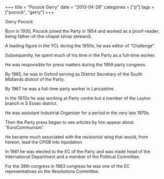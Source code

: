 +++
title = "Pocock Gerry"
date = "2013-04-28"
categories = ["p"]
tags = ["pocock", "gerry"]
+++

Gerry Pocock

Born in 1930, Pocock joined the Party in 1954 and worked as a proof-reader, being father-of-the-chapel (shop steward).

A leading figure in the YCL during the 1950s, he was editor of “Challenge”.

Subsequently, he spent much of his time in the Party as a full-time worker.

He was responsible for press matters during the 1959 party congress.

By 1965, he was in Oxford serving as District Secretary of the South Midlands district of the Party.

By 1967 he was a full-time party worker in Lancashire.

In the 1970s he was working at Party centre but a member of the Leyton branch in S Essex district.

He was assistant Industrial Organiser for a period in the very late 1970s.

Then the Party press began to see articles by him appear about “EuroCommunism”.

He became much associated with the revisionist wing that would, from hereon, lead the CPGB into liquidation.

In 1981 he was elected to the EC of the Party and was made head of the International Department and a member of the Political Committee.

For the 38th congress in 1983 congress he was one of the EC representatives on the Resolutions Committee.
